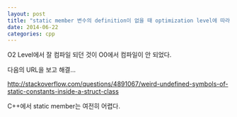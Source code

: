 ```yaml
---
layout: post
title: "static member 변수의 definition이 없을 때 optimization level에 따라서 컴파일이 되었다가 안 되었다가..."
date: 2014-06-22 
categories: cpp
---
```


O2 Level에서 잘 컴파일 되던 것이 O0에서 컴파일이 안 되었다.

다음의 URL을 보고 해결...

http://stackoverflow.com/questions/4891067/weird-undefined-symbols-of-static-constants-inside-a-struct-class

C++에서 static member는 여전히 어렵다.
